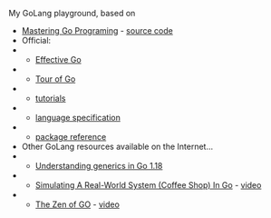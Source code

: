 My GoLang playground, based on

- [Mastering Go Programing](https://learning.oreilly.com/videos/mastering-go-programming/9781786468239/) - [source code](https://github.com/minaandrawos/Mastering-Go-Programming)
- Official:
- - [Effective Go](https://go.dev/doc/effective_go)
- - [Tour of Go](https://go.dev/tour/list)
- - [tutorials](https://go.dev/doc/tutorial/)
- - [language specification](https://go.dev/ref/spec#Type_parameter_declarations)
- - [package reference](https://pkg.go.dev/)
- Other GoLang resources available on the Internet... 
- - [Understanding generics in Go 1.18](https://blog.logrocket.com/understanding-generics-go-1-18/)
- - [Simulating A Real-World System (Coffee Shop) In Go](https://github.com/Sajmani/dotgo/tree/master/coffee) - [video](https://www.youtube.com/watch?v=jJS6G7irZSc)
- - [The Zen of GO](https://dave.cheney.net/2020/02/23/the-zen-of-go) - [video](https://www.youtube.com/watch?v=yd_rtwYaXps)
